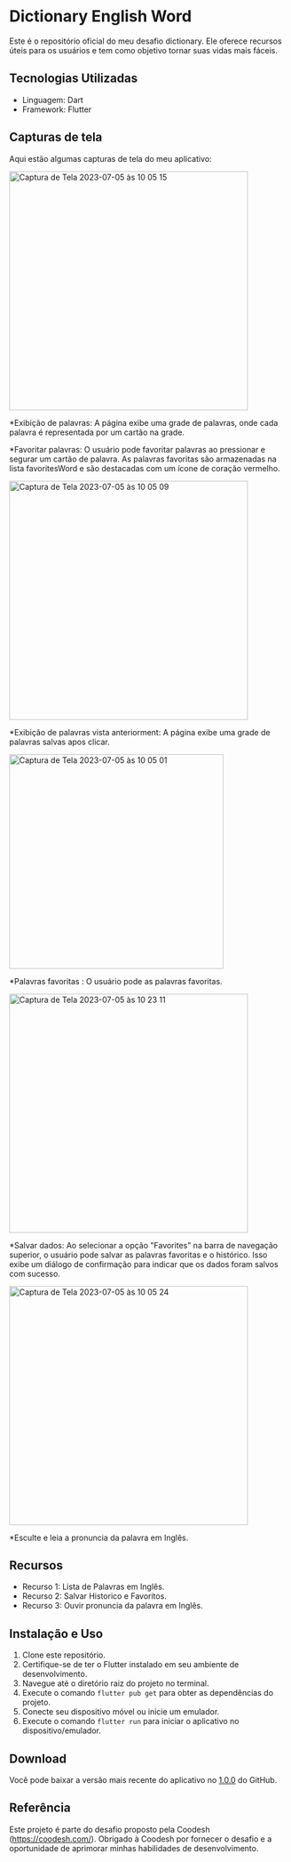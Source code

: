 # Dictionary English Word



Este é o repositório oficial do meu desafio dictionary. Ele oferece recursos úteis para os usuários e tem como objetivo tornar suas vidas mais fáceis.

## Tecnologias Utilizadas
- Linguagem: Dart
- Framework: Flutter

## Capturas de tela

Aqui estão algumas capturas de tela do meu aplicativo:

<img width="430" alt="Captura de Tela 2023-07-05 às 10 05 15" src="https://github.com/Ednacio/desafio-dictionary/assets/83678426/7a1089a0-2e5c-4af4-b676-b5e9d8115ab5">

*Exibição de palavras: A página exibe uma grade de palavras, onde cada palavra é representada por um cartão na grade.

*Favoritar palavras: O usuário pode favoritar palavras ao pressionar e segurar um cartão de palavra. As palavras favoritas são armazenadas na lista favoritesWord e são destacadas com um ícone de coração vermelho.


<img width="430" alt="Captura de Tela 2023-07-05 às 10 05 09" src="https://github.com/Ednacio/desafio-dictionary/assets/83678426/164cdb98-5638-425b-aae2-210c80743729">

*Exibição de palavras vista anteriorment: A página exibe uma grade de palavras salvas apos clicar.

<img width="386" alt="Captura de Tela 2023-07-05 às 10 05 01" src="https://github.com/Ednacio/desafio-dictionary/assets/83678426/7278285f-0428-4bfa-aaf5-5de578ad95e2">

*Palavras favoritas : O usuário pode as palavras favoritas.

<img width="430" alt="Captura de Tela 2023-07-05 às 10 23 11" src="https://github.com/Ednacio/desafio-dictionary/assets/83678426/4317e82b-8e59-4a29-9897-a5dcea5dadd0">

*Salvar dados: Ao selecionar a opção "Favorites" na barra de navegação superior, o usuário pode salvar as palavras favoritas e o histórico. Isso exibe um diálogo de confirmação para indicar que os dados foram salvos com sucesso.

<img width="430" alt="Captura de Tela 2023-07-05 às 10 05 24" src="https://github.com/Ednacio/desafio-dictionary/assets/83678426/3b3d00ae-2375-4093-bfe0-3ba7ea500a7e">

*Esculte e leia a pronuncia da palavra em Inglês.


## Recursos

- Recurso 1: Lista de Palavras em Inglês.
- Recurso 2: Salvar Historico e Favoritos.
- Recurso 3: Ouvir pronuncia da palavra em Inglês.

## Instalação e Uso
1. Clone este repositório.
2. Certifique-se de ter o Flutter instalado em seu ambiente de desenvolvimento.
3. Navegue até o diretório raiz do projeto no terminal.
4. Execute o comando `flutter pub get` para obter as dependências do projeto.
5. Conecte seu dispositivo móvel ou inicie um emulador.
6. Execute o comando `flutter run` para iniciar o aplicativo no dispositivo/emulador.

## Download

Você pode baixar a versão mais recente do aplicativo no [1.0.0](https://github.com/Ednacio/desafio-dictionary/releases/tag/1.0.0#:~:text=1.0.0-,1.0.0,-Latest) do GitHub.

## Referência
Este projeto é parte do desafio proposto pela Coodesh (https://coodesh.com/). Obrigado à Coodesh por fornecer o desafio e a oportunidade de aprimorar minhas habilidades de desenvolvimento.


